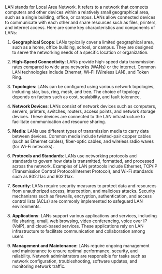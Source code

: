 
LAN stands for Local Area Network. It refers to a network that connects computers and other devices within a relatively small geographical area, such as a single building, office, or campus. LANs allow connected devices to communicate with each other and share resources such as files, printers, and internet access. Here are some key characteristics and components of LANs:

1. **Geographical Scope**: LANs typically cover a limited geographical area, such as a home, office building, school, or campus. They are designed to serve the networking needs of a specific location or organization.

2. **High-Speed Connectivity**: LANs provide high-speed data transmission rates compared to wide area networks (WANs) or the internet. Common LAN technologies include Ethernet, Wi-Fi (Wireless LAN), and Token Ring.

3. **Topologies**: LANs can be configured using various network topologies, including star, bus, ring, mesh, and tree. The choice of topology depends on factors such as cost, scalability, and fault tolerance.

4. **Network Devices**: LANs consist of network devices such as computers, servers, printers, switches, routers, access points, and network storage devices. These devices are connected to the LAN infrastructure to facilitate communication and resource sharing.

5. **Media**: LANs use different types of transmission media to carry data between devices. Common media include twisted-pair copper cables (such as Ethernet cables), fiber-optic cables, and wireless radio waves (for Wi-Fi networks).

6. **Protocols and Standards**: LANs use networking protocols and standards to govern how data is transmitted, formatted, and processed across the network. Examples of LAN protocols include Ethernet, TCP/IP (Transmission Control Protocol/Internet Protocol), and Wi-Fi standards such as 802.11ac and 802.11ax.

7. **Security**: LANs require security measures to protect data and resources from unauthorized access, interception, and malicious attacks. Security mechanisms such as firewalls, encryption, authentication, and access control lists (ACLs) are commonly implemented to safeguard LAN environments.

8. **Applications**: LANs support various applications and services, including file sharing, email, web browsing, video conferencing, voice over IP (VoIP), and cloud-based services. These applications rely on LAN infrastructure to facilitate communication and collaboration among users.

9. **Management and Maintenance**: LANs require ongoing management and maintenance to ensure optimal performance, security, and reliability. Network administrators are responsible for tasks such as network configuration, troubleshooting, software updates, and monitoring network traffic.

